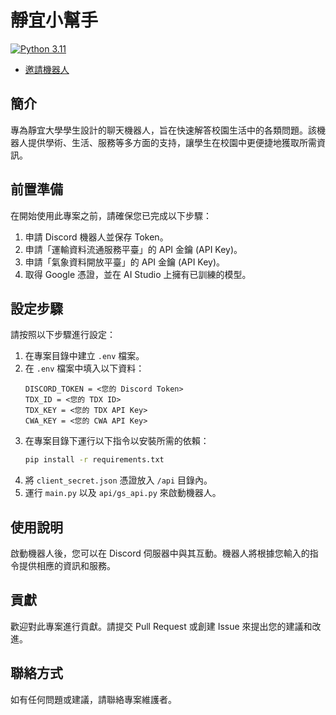 # 靜宜小幫手
[![Python 3.11](https://img.shields.io/badge/python-3.11-blue.svg)](https://www.python.org/downloads/release/python-3115/)

- [邀請機器人](https://discord.com/application-directory/976010011937488906)

## 簡介
專為靜宜大學學生設計的聊天機器人，旨在快速解答校園生活中的各類問題。該機器人提供學術、生活、服務等多方面的支持，讓學生在校園中更便捷地獲取所需資訊。

## 前置準備
在開始使用此專案之前，請確保您已完成以下步驟：

1. 申請 Discord 機器人並保存 Token。
2. 申請「運輸資料流通服務平臺」的 API 金鑰 (API Key)。
3. 申請「氣象資料開放平臺」的 API 金鑰 (API Key)。
4. 取得 Google 憑證，並在 AI Studio 上擁有已訓練的模型。

## 設定步驟
請按照以下步驟進行設定：

1. 在專案目錄中建立 `.env` 檔案。
2. 在 `.env` 檔案中填入以下資料：
    ```env
    DISCORD_TOKEN = <您的 Discord Token>
    TDX_ID = <您的 TDX ID>
    TDX_KEY = <您的 TDX API Key>
    CWA_KEY = <您的 CWA API Key>
    ```
3. 在專案目錄下運行以下指令以安裝所需的依賴：
    ```sh
    pip install -r requirements.txt
    ```
4. 將 `client_secret.json` 憑證放入 `/api` 目錄內。
5. 運行 `main.py` 以及 `api/gs_api.py` 來啟動機器人。

## 使用說明
啟動機器人後，您可以在 Discord 伺服器中與其互動。機器人將根據您輸入的指令提供相應的資訊和服務。

## 貢獻
歡迎對此專案進行貢獻。請提交 Pull Request 或創建 Issue 來提出您的建議和改進。

## 聯絡方式
如有任何問題或建議，請聯絡專案維護者。
